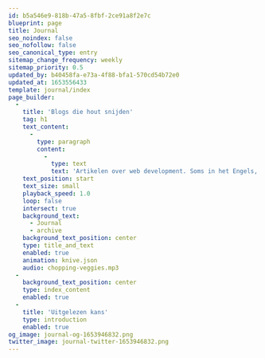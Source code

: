 ```yaml
---
id: b5a546e9-818b-47a5-8fbf-2ce91a8f2e7c
blueprint: page
title: Journal
seo_noindex: false
seo_nofollow: false
seo_canonical_type: entry
sitemap_change_frequency: weekly
sitemap_priority: 0.5
updated_by: b40458fa-e73a-4f88-bfa1-570cd54b72e0
updated_at: 1653556433
template: journal/index
page_builder:
  -
    title: 'Blogs die hout snijden'
    tag: h1
    text_content:
      -
        type: paragraph
        content:
          -
            type: text
            text: 'Artikelen over web development. Soms in het Engels, soms in het Nederlands.'
    text_position: start
    text_size: small
    playback_speed: 1.0
    loop: false
    intersect: true
    background_text:
      - Journal
      - archive
    background_text_position: center
    type: title_and_text
    enabled: true
    animation: knive.json
    audio: chopping-veggies.mp3
  -
    background_text_position: center
    type: index_content
    enabled: true
  -
    title: 'Uitgelezen kans'
    type: introduction
    enabled: true
og_image: journal-og-1653946832.png
twitter_image: journal-twitter-1653946832.png
---
```

